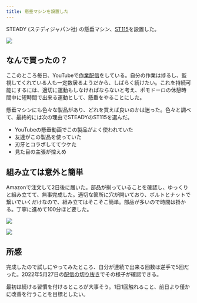 ```yaml
---
title: 懸垂マシンを設置した
---
```

STEADY (ステディジャパン社) の懸垂マシン、[ST115](https://www.amazon.co.jp/dp/B09K3QQBKH)を設置した。

![](https://lh3.googleusercontent.com/docs/AG8NV2bnWjEpMs8_GbxkdBN-Ok5Hi1xAB2Ox2guvn1wI2h4Yty5-1eIHZXNC7_eRPM0n5i87k7A8NWpbpmOn_I1bIdjWabHIKFnZnEN65ltTIWqOAxfngBkI1PPdbIMjDfVTYZOFegGYs_vMJG4wKYAZWC75iFwNxtKCgTncZjYA5DVrZ882OIZql60FupBR4asZ7zhnyIzMNNKrNVNm2IZSydX7UkSwuA0Xmg0Wcx0Ss2k51hC1fTImuq9S2vnYVDzZcIXaLRC1xyRGDeIwJXzoNDc8PaivSv-UqwFo7qbMBVIASUq5AaeGFK9VcEHkRiWSFwseR4Zwr4IJDDPmDgQGMHRQIcBMqSBUaWavZDHjevKQrwVavWUpL2_1U1p4PZraeFc34_RBZG7Px9wGuBLkizoumYWq9jLFoObLhnbQpKHz0UqWjqidITJm3UBL0qvw5N5oBqrqThfZBqm5FInchwbFXMK6PgubZg9uoVERYSzsVsbYvrUKzpb0voFZCHlXpFCdNkfITd4RL99tehwBgYMHd4-nj8-FdOCkBeLuYumiqFwKSZOJTym6Zew2tVr5B4vOhCZTzgk9KHYZr4O0r3jkefxcy42ELU-ndLX_NCtKFjrHTRjxGjNH2gABEoer2yuy284H9Hz29E8Cmip3_V-TviHrDDaslkFWtRQ3BXZX6nGo0mcnoLHQYFP-1VmGNfkQ2iL3ShkZ7lldVhQVKXuSv8mB1GJE7aFsj2aW1hZG1GJl32xGm-iGphe-Utm2rxp_xc-5NVfFnDwwz0DtPCr2BGJ_Ol8GlqXIZWN-kAnWJIpmUN2dIoww-0VRyH-WwUJ9s20okaGyqcHSWT5rdlMi-oMNzRoSy3zvINzMuyJFWqcyL6RIakCNsFvzDGZUEoA29v0UqyFgsKxHoZWPUuS8z2FLAfExjwMUBwBQizEIbMuLy36jKNpGIRcl9ByhxvTplsU4dd2giIC9OBlZW1I-EaTZCRwzR9zQpMjqnQbyVxDQtGGLWCW-6ZlWWlA05mOO0xsszoyLoAOrgqjX0QKV8ovS4nOFUKYRZcu0tKHFDW-rSNa_jT4Ypj6gWMgK2vVU9SZvtAXl2TpYleTsS94xEbrutoQLNR4h3CbJ2NU6wrdyvgSVHXoFJZS5hk43o3f-EJC17FTaa3pHPQEoO8eSJKdLvmvrPTvDzt_mooUVBQkRnzwW8Jz1VjXXf3lSHMjzqiL_upvxqLCqahbWNdd7FofPhnJsUtKN_XoBnqmiaHqu)

なんで買ったの？
--------

ここのところ毎日、YouTubeで[作業配信](https://www.youtube.com/c/r7kamura)をしている。自分の作業は捗るし、監視してくれている人も一定数居るようだから、しばらく続けたい。これを持続可能にするには、適切に運動もしなければならないと考え、ポモドーロの休憩時間中に短時間で出来る運動として、懸垂をやることにした。

懸垂マシンにも色々な製品があり、どれを買えば良いのかは迷った。色々と調べて、最終的には次の理由でSTEADYのST115を選んだ。

*   YouTubeの懸垂動画でこの製品がよく使われていた
*   友達がこの製品を使っていた
*   刃牙とコラボしててウケた
*   見た目の主張が控えめ

組み立ては意外と簡単
----------

Amazonで注文して2日後に届いた。部品が揃っていることを確認し、ゆっくりと組み立てて、無事完成した。適切な箇所に穴が開いており、ボルトとナットで繋いでいくだけなので、組み立てはそこそこ簡単。部品が多いので時間は掛かる。丁寧に進めて100分ほど要した。

![](https://lh3.googleusercontent.com/docs/AG8NV2aHOeIH2wde7SPHTl3kDvDJKWYhaNql3876cKGh7JI_x3yXDjFNx84GFCAke7Ro5gh4cwADrLWr9cFYuq1ee-Xjb3Q-4DTcwVQxA6rGZBC23FtC7VlK7yhaJWEFmfpiG2VIe1ty8EwLN-oNF1x1zoZMU__21DC3wsoKVxOo7hHpp_v8zCUrE1xEs2QCLofpEfmF_qXG2uBdtbiQHsZ8E84yU6-BaWC3okDFlCPrtyKyJqesICjMEX5dCbbZW3NccOqeeDLvhYB2yJpAlcTR4sElJrLE9JMMCHBKD7OUHHyKP9QPsaC_rze1X55itmvet9S5kb33EaD7pPc7yoEfq4Hds2bRAQImsFj3lq_MOlnwUzfduCQCXxjjs7dyWTzTC7b9EKjur1REPJeeGgfEub28p00A8986noh-szjV5c0E5eEQL3SS66BYnrVR7JufnCG9LqG6m-knty98H0EJgVIRYbxSK_cLYud_Jb-O3uCslUiG2T7bkWZ9reu4WAAsUlR4p8o1afpM9M9h2j4UA0hQsmbFMa_VyvxOAP9ofUR9aRcGwCD2HXkc3S13uG0g7bhv-w5v4Mmx30p20zlVJX-KvONayMSOWy-A7OLf5kii-dBEGbpJ9oeIZxB4mZvPSSkJ5GRdPuMwsqRdI6N8Kctz7fF9Jey4cNmoFIwC4sIUE8kmMw4IQ2P8l6vHPoz_l-Nmh7I_6Mf5S7bIl7ce7r3XM8wfb0eTFb-lIKWmhh1wj5u1nmmUy_JvGI9M7-pxhKX4ZemUDZjcOYGofQ9gjTGtGfZj-qw7yWWcMP-2u_o6wkzsw8fvEoOChXqUWDESwIvidiNAHQatltvEUQ2WsyJqwzYUDnhVbVikbBAgaYLTX3K5a4m1vBGpwX27EmQv1-EJ618yLFQB2moYGYHGb4dtaDKlQMlMI6fgBP-82BZTQjh4nYCV0-pMtl-RmYI3GtMOXMuH8gvmGMa_BCrrJHrqu2Ay_AMF7QHKc2eG4dvIbPeA6nUkn6WEICFK8NHYXhD9p2MnuA4fJDkmEYQv8dInMKbRLNKWRIoOK_vEFo-DbIXEUlW8Jhk6S0kOYeWS7M38mVAmbRr18MYW38_YBoTkMpDBw1-5aiUJfA0NRJemdvBxlvp96vf3Pz217JMPu-Uu3TZzFZXVHnOniX6mN-p1ZSuTbJCttcjN8R0Lm0kMvIsusEDYla6nADJY_CuWITzJIbMkYurXPKZM8fxhNI3b-6JePsbMNrK7iA2GwvpNcxnn)

![](https://lh3.googleusercontent.com/docs/AG8NV2Zhk7_pqmc4ZP0z8HdP51Kl4mlzl8WJBiqrhtqBs79qZGbyrDyZXkdyb6CKBcPtFvASh_y_3mKPR78VWhXU61MhA4WLWPqQLGNxZ69IuphPu4T5cTSnbLbn49fvGo4s5fMmE4NdFhgGNVevPYfzmFjzRBNDrjvQyKZ1exzbOTcdbiMjHmcfSAiV4-ha9Nokyeh2qyFSpGk8_Y0g2jidIQ02ORtqWguHnaXS9Q0i14xHyUe_9eQEpzdgTX6hRnsfxFeDfyO1yrmrJsh6eXvx91q8kFeOLNpxGVcT6SvR_0ubp_jZkxG6i7qnWb4UKv477_HFH4_HgC1i2PijPnCp5OZsrYPjLM9IRQ91gnq4hzp2FqavzKGi_ueV0aTFKNmMSLV1AT1LPx3d2xKghO6fkdKSEoyxhlMT9BzrJh41Ur8LOOQQgwry6wNBhKrdZLdlKDDX7bsCjOlYpWVbWfF_FUeEvkmGMi2RQAxbiEJGFY8QXqQshGB74fK_n1a6Hs04RG-EnVIt0WKTObzfksga2WEByV_UERgQg0jQ-mO4nfjvUZCXCCWRAXa6NFgjGjze4ONhYffC7uL0A4SltW4oJ_ExrA6bD9VCD0fkrbbi5W8FFkvG1fKlglZcs7RMs0Ns91zn5Iu_LBr_P6p2lXlB68twlpazw22_x-t8ju-s5WOQTMmUycBgsFyYBbNWaEFlHs8ZXzLNZ3OmFladzCLzGBpiRC3IkIsRURIS_IuJZTh2jHfplM2PZPjkRDHuxFdtWIxpsUbZvpkj9Vaaif8nB8Tkw1XzI2inofYE2OmN0VP_MUpZt3LyH9tCZERc8epWHLaiH-0aPjaWfhO4qUOTFlDytNhKcxX3b1TrQAJDA43zbu1bK2T4fU8RfmiUOnHrHj4Ng7vHntdcYvLSxKby5gIfF4VsYxFPc9F2kG5Br391wot42FQT73ZS5zJn3Hq9NVJQz10lPeJ7ICOw8UPkcWTt8BHJHP-SjwXv7QYKdFR4HwV09E78muX_UmJL0jWNtOI4X6YqR6D91XS_p930e1ECXa0dmAmNdmfJpkHddfLTNb4c-02uTFexxVyBrPYv2pK0BpO7Rm-t4TBNZcaHMSAY4GdtqzuS8ZPJhoZVbE67eDXckA92MhrwrAqXWJyP24WRRhDhCX0olBix6jU9YCXFyu-qWtJG59kkbY9xMREBbtt03oozbJjbHm1g0l5eQbyDWjZ8YfKpls8PcGflbD1rmGgP65vLgZQtRdxG_wCs6U13)

所感
--

完成したので試しにやってみたところ、自分が連続で出来る回数は逆手で5回だった。2022年5月27日の[配信の切り抜き](https://www.youtube.com/clip/Ugkxy2NXpdlfZF0kT9s-MoCOrbB1wpWEryK9)でその様子が確認できる。

最初は続ける習慣を付けるところが大事そう。1日1回触れること、前日より僅かに改善を行うことを目標としたい。
